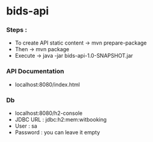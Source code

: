 # bids-api
### Steps :
- To create API static content -> mvn prepare-package
- Then  -> mvn package 
- Execute -> java -jar bids-api-1.0-SNAPSHOT.jar

### API Documentation
- localhost:8080/index.html

### Db
- localhost:8080/h2-console
- JDBC URL : jdbc:h2:mem:witbooking
- User : sa
- Password : you can leave it empty
